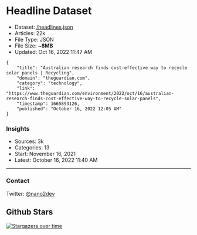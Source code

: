 # Headline Dataset

- Dataset: [/headlines.json](https://raw.githubusercontent.com/fwd/news/master/headlines.json) 
- Articles: 22k
- File Type: JSON
- File Size: ~**8MB**
- Updated: Oct 16, 2022 11:47 AM

```
{
    "title": "Australian research finds cost-effective way to recycle solar panels | Recycling",
    "domain": "theguardian.com",
    "category": "technology",
    "link": "https://www.theguardian.com/environment/2022/oct/16/australian-research-finds-cost-effective-way-to-recycle-solar-panels",
    "timestamp": 1665893126,
    "published": "October 16, 2022 12:05 AM"
}
```

### Insights

- Sources: 3k
- Categories: 13
- Start: November 16, 2021
- Latest: October 16, 2022 11:40 AM

---

### Contact 

Twitter: [@nano2dev](https://twitter.com/nano2dev)

## Github Stars

[![Stargazers over time](https://starchart.cc/fwd/news.svg)](https://starchart.cc/fwd/news)

